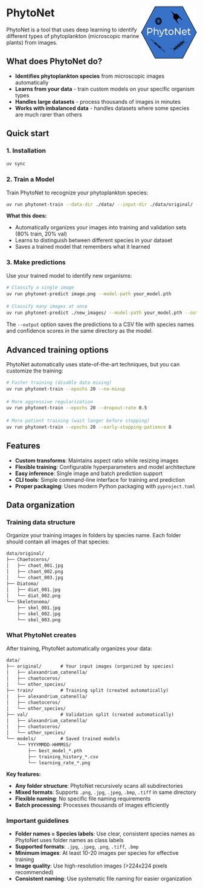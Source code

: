 # PhytoNet <img src="logo.png" align="right" height="138" alt="PhytoNet logo" /></a>

PhytoNet is a tool that uses deep learning to identify different types of phytoplankton (microscopic marine plants) from images.

## What does PhytoNet do?

- **Identifies phytoplankton species** from microscopic images automatically
- **Learns from your data** - train custom models on your specific organism types
- **Handles large datasets** - process thousands of images in minutes
- **Works with imbalanced data** - handles datasets where some species are much rarer than others

## Quick start

### 1. Installation

```bash
uv sync
```

### 2. Train a Model

Train PhytoNet to recognize your phytoplankton species:

```bash
uv run phytonet-train --data-dir ./data/ --input-dir ./data/original/ --epochs 20
```

**What this does:**

- Automatically organizes your images into training and validation sets (80% train, 20% val)
- Learns to distinguish between different species in your dataset
- Saves a trained model that remembers what it learned

### 3. Make predictions

Use your trained model to identify new organisms:

```bash
# Classify a single image
uv run phytonet-predict image.png --model-path your_model.pth

# Classify many images at once
uv run phytonet-predict ./new_images/ --model-path your_model.pth --output results.csv
```

The `--output` option saves the predictions to a CSV file with species names and confidence scores in the same directory as the model.

## Advanced training options

PhytoNet automatically uses state-of-the-art techniques, but you can customize the training:

```bash
# Faster training (disable data mixing)
uv run phytonet-train --epochs 20 --no-mixup

# More aggressive regularization
uv run phytonet-train --epochs 20 --dropout-rate 0.5

# More patient training (wait longer before stopping)
uv run phytonet-train --epochs 20 --early-stopping-patience 8
```

## Features

- **Custom transforms**: Maintains aspect ratio while resizing images
- **Flexible training**: Configurable hyperparameters and model architecture
- **Easy inference**: Single image and batch prediction support
- **CLI tools**: Simple command-line interface for training and prediction
- **Proper packaging**: Uses modern Python packaging with `pyproject.toml`

## Data organization

### Training data structure

Organize your training images in folders by species name. Each folder should contain all images of that species:

```
data/original/
├── Chaetoceros/
│   ├── chaet_001.jpg
│   ├── chaet_002.png
│   └── chaet_003.jpg
├── Diatoma/
│   ├── diat_001.jpg
│   └── diat_002.png
└── Skeletonema/
    ├── skel_001.jpg
    ├── skel_002.jpg
    └── skel_003.png
```

### What PhytoNet creates

After training, PhytoNet automatically organizes your data:

```
data/
├── original/       # Your input images (organized by species)
│   ├── alexandrium_catenella/
│   ├── chaetoceros/
│   └── other_species/
├── train/          # Training split (created automatically)
│   ├── alexandrium_catenella/
│   ├── chaetoceros/
│   └── other_species/
├── val/            # Validation split (created automatically)
│   ├── alexandrium_catenella/
│   ├── chaetoceros/
│   └── other_species/
└── models/         # Saved trained models
    └── YYYYMMDD-HHMMSS/
        ├── best_model_*.pth
        ├── training_history_*.csv
        └── learning_rate_*.png
```

**Key features:**

- **Any folder structure**: PhytoNet recursively scans all subdirectories
- **Mixed formats**: Supports `.png`, `.jpg`, `.jpeg`, `.bmp`, `.tiff` in same directory
- **Flexible naming**: No specific file naming requirements
- **Batch processing**: Processes thousands of images efficiently

### Important guidelines

- **Folder names = Species labels**: Use clear, consistent species names as PhytoNet uses folder names as class labels
- **Supported formats**: `.jpg`, `.jpeg`, `.png`, `.tiff`, `.bmp`
- **Minimum images**: At least 10-20 images per species for effective training
- **Image quality**: Use high-resolution images (>224x224 pixels recommended)
- **Consistent naming**: Use systematic file naming for easier organization
